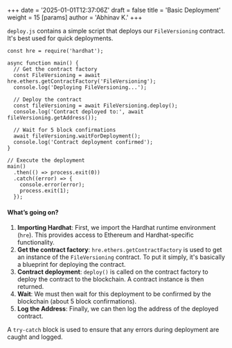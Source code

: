 +++
date = '2025-01-01T12:37:06Z'
draft = false
title = 'Basic Deployment'
weight = 15
[params]
  author = 'Abhinav K.'
+++

`deploy.js` contains a simple script that deploys our `FileVersioning` contract. It's best used for quick deployments.

```
const hre = require('hardhat');

async function main() {
  // Get the contract factory
  const FileVersioning = await hre.ethers.getContractFactory('FileVersioning');
  console.log('Deploying FileVersioning...');

  // Deploy the contract
  const fileVersioning = await FileVersioning.deploy();
  console.log('Contract deployed to:', await fileVersioning.getAddress());

  // Wait for 5 block confirmations
  await fileVersioning.waitForDeployment();
  console.log('Contract deployment confirmed');
}

// Execute the deployment
main()
  .then(() => process.exit(0))
  .catch((error) => {
    console.error(error);
    process.exit(1);
  });
```

#### What’s going on?

1. **Importing Hardhat**: First, we import the Hardhat runtime environment (`hre`). This provides access to Ethereum and Hardhat-specific functionality.
2. **Get the contract factory**: `hre.ethers.getContractFactory` is used to get an instance of the `FileVersioning` contract. To put it simply, it's basically a blueprint for deploying the contract.
3. **Contract deployment**: `deploy()` is called on the contract factory to deploy the contract to the blockchain. A contract instance is then returned.
4. **Wait**: We must then wait for this deployment to be confirmed by the blockchain (about 5 block confirmations).
5. **Log the Address**: Finally, we can then log the address of the deployed contract.

A `try-catch` block is used to ensure that any errors during deployment are caught and logged.